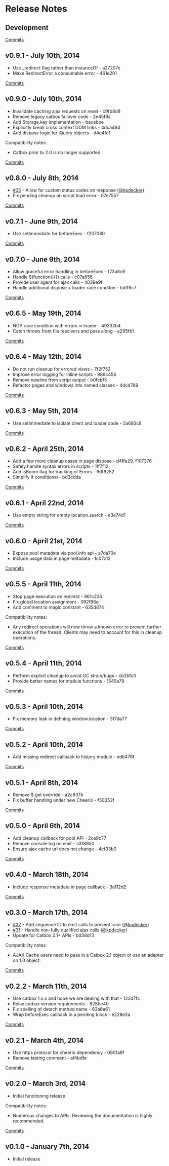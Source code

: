 # Release Notes

## Development

[Commits](https://github.com/walmartlabs/fruit-loops/compare/v0.9.1...master)

## v0.9.1 - July 10th, 2014
- Use _redirect flag rather than instanceOf - a27207e
- Make RedirectError a consumable error - 461e201

[Commits](https://github.com/walmartlabs/fruit-loops/compare/v0.9.0...v0.9.1)

## v0.9.0 - July 10th, 2014
- Invalidate caching ajax requests on reset - c9fb8d8
- Remove legacy catbox failover code - 2e45f9a
- Add Storage.key implementation - bacabbe
- Explicitly break cross context DOM links - 4dca494
- Add dispose logic for jQuery objects - d4e4fcf

Compatibility notes:
- Catbox prior to 2.0 is no longer supported

[Commits](https://github.com/walmartlabs/fruit-loops/compare/v0.8.0...v0.9.0)

## v0.8.0 - July 8th, 2014
- [#35](https://github.com/walmartlabs/fruit-loops/issues/35) - Allow for custom status codes on response ([@kpdecker](https://api.github.com/users/kpdecker))
- Fix pending cleanup on script load error - 07e7557

[Commits](https://github.com/walmartlabs/fruit-loops/compare/v0.7.1...v0.8.0)

## v0.7.1 - June 9th, 2014
- Use setImmediate for beforeExec - f207080

[Commits](https://github.com/walmartlabs/fruit-loops/compare/v0.7.0...v0.7.1)

## v0.7.0 - June 9th, 2014
- Allow graceful error handling in beforeExec - f73a8c6
- Handle $(function(){}) calls - c07a656
- Provide user agent for ajax calls - 4039e9f
- Handle additional dispose + loader race conditon - bdff9c7

[Commits](https://github.com/walmartlabs/fruit-loops/compare/v0.6.5...v0.7.0)

## v0.6.5 - May 19th, 2014
- NOP race condition with errors in loader - 49332b4
- Catch throws from file resolvers and pass along - e295fb1

[Commits](https://github.com/walmartlabs/fruit-loops/compare/v0.6.4...v0.6.5)

## v0.6.4 - May 12th, 2014
- Do not run cleanup for errored views - 7f2f752
- Improve error logging for inline scripts - 989c456
- Remove newline from script output - b0fcbf5
- Refactor pages and windows into named classes - 4dcd789

[Commits](https://github.com/walmartlabs/fruit-loops/compare/v0.6.3...v0.6.4)

## v0.6.3 - May 5th, 2014
- Use setImmediate to isolate client and loader code - 5a693c8

[Commits](https://github.com/walmartlabs/fruit-loops/compare/v0.6.2...v0.6.3)

## v0.6.2 - April 25th, 2014
- Add a few more cleanup cases in page dispose - d4ffe29, f107376
- Safely handle syntax errors in scripts - 1ff7f12
- Add isBoom flag for tracking of Errors - 9df9252
- Simplify if conditional - bd3cdda

[Commits](https://github.com/walmartlabs/fruit-loops/compare/v0.6.1...v0.6.2)

## v0.6.1 - April 22nd, 2014
- Use empty string for empty location.search - e3e74d1

[Commits](https://github.com/walmartlabs/fruit-loops/compare/v0.6.0...v0.6.1)

## v0.6.0 - April 21st, 2014
- Expose pool metadata via pool.info api - a7da70e
- Include usage data in page metadata - fc07c13

[Commits](https://github.com/walmartlabs/fruit-loops/compare/v0.5.5...v0.6.0)

## v0.5.5 - April 11th, 2014
- Stop page execution on redirect - 961c226
- Fix global location assignment - 092f96e
- Add comment to magic constant - 635d874

Compatibility notes:
- Any redirect operations will now throw a known error to prevent further execution of the thread. Clients may need to account for this in cleanup operations.

[Commits](https://github.com/walmartlabs/fruit-loops/compare/v0.5.4...v0.5.5)

## v0.5.4 - April 11th, 2014
- Perform explicit cleanup to avoid GC strain/bugs - cb2bfc0
- Provide better names for module functions - 1545a79

[Commits](https://github.com/walmartlabs/fruit-loops/compare/v0.5.3...v0.5.4)

## v0.5.3 - April 10th, 2014
- Fix memory leak in defining window.location - 3f7da77

[Commits](https://github.com/walmartlabs/fruit-loops/compare/v0.5.2...v0.5.3)

## v0.5.2 - April 10th, 2014
- Add missing redirect callback to history module - edb476f

[Commits](https://github.com/walmartlabs/fruit-loops/compare/v0.5.1...v0.5.2)

## v0.5.1 - April 8th, 2014
- Remove $.get override - a2c837b
- Fix buffer handling under new Cheerio - f50353f

[Commits](https://github.com/walmartlabs/fruit-loops/compare/v0.5.0...v0.5.1)

## v0.5.0 - April 6th, 2014
- Add cleanup callback for pool API - 2ce9c77
- Remove console log on emit - a318950
- Ensure ajax cache url does not change - 4cf33b0

[Commits](https://github.com/walmartlabs/fruit-loops/compare/v0.4.0...v0.5.0)

## v0.4.0 - March 18th, 2014
- Include response metadata in page callback - 3a112d2

[Commits](https://github.com/walmartlabs/fruit-loops/compare/v0.3.0...v0.4.0)

## v0.3.0 - March 17th, 2014
- [#32](https://github.com/walmartlabs/fruit-loops/pull/32) - Add sequence ID to emit calls to prevent race ([@kpdecker](https://api.github.com/users/kpdecker))
- [#31](https://github.com/walmartlabs/fruit-loops/pull/31) - Handle non-fully qualified ajax calls ([@kpdecker](https://api.github.com/users/kpdecker))
- Update for Catbox 2.1+ APIs - bd38d13

Compatibility notes:
- AJAX Cache users need to pass in a Catbox 2.1 object or use an adapter on 1.0 object.

[Commits](https://github.com/walmartlabs/fruit-loops/compare/v0.2.2...v0.3.0)

## v0.2.2 - March 11th, 2014
- Use catbox 1.x.x and hope we are dealing with that - 122d7fc
- Relax catbox version requirements - 828be40
- Fix spelling of detach method name - 63a6a61
- Wrap beforeExec callback in a pending block - e228e2a

[Commits](https://github.com/walmartlabs/fruit-loops/compare/v0.2.1...v0.2.2)

## v0.2.1 - March 4th, 2014
- Use https protocol for cheerio dependency - 0901a8f
- Remove testing comment - af4bdfe

[Commits](https://github.com/walmartlabs/fruit-loops/compare/v0.2.0...v0.2.1)

## v0.2.0 - March 3rd, 2014
- Initial funcitoning release

Compatibility notes:
- Numerous changes to APIs. Reviewing the documentation is highly recommended.

[Commits](https://github.com/walmartlabs/fruit-loops/compare/v0.2.0...v0.2.0)

## v0.1.0 - January 7th, 2014

- Initial release

